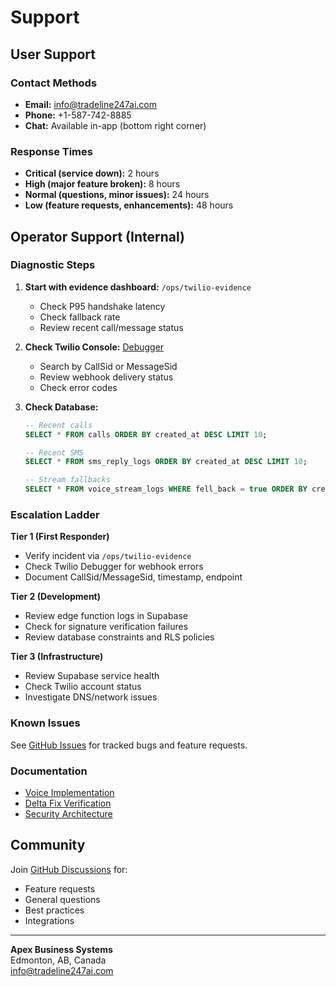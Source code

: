 # Support

## User Support

### Contact Methods

- **Email:** info@tradeline247ai.com
- **Phone:** +1-587-742-8885
- **Chat:** Available in-app (bottom right corner)

### Response Times

- **Critical (service down):** 2 hours
- **High (major feature broken):** 8 hours
- **Normal (questions, minor issues):** 24 hours
- **Low (feature requests, enhancements):** 48 hours

## Operator Support (Internal)

### Diagnostic Steps

1. **Start with evidence dashboard:** `/ops/twilio-evidence`
   - Check P95 handshake latency
   - Check fallback rate
   - Review recent call/message status

2. **Check Twilio Console:** [Debugger](https://console.twilio.com/us1/monitor/debugger)
   - Search by CallSid or MessageSid
   - Review webhook delivery status
   - Check error codes

3. **Check Database:**
   ```sql
   -- Recent calls
   SELECT * FROM calls ORDER BY created_at DESC LIMIT 10;
   
   -- Recent SMS
   SELECT * FROM sms_reply_logs ORDER BY created_at DESC LIMIT 10;
   
   -- Stream fallbacks
   SELECT * FROM voice_stream_logs WHERE fell_back = true ORDER BY created_at DESC LIMIT 10;
   ```

### Escalation Ladder

**Tier 1 (First Responder)**
- Verify incident via `/ops/twilio-evidence`
- Check Twilio Debugger for webhook errors
- Document CallSid/MessageSid, timestamp, endpoint

**Tier 2 (Development)**
- Review edge function logs in Supabase
- Check for signature verification failures
- Review database constraints and RLS policies

**Tier 3 (Infrastructure)**
- Review Supabase service health
- Check Twilio account status
- Investigate DNS/network issues

### Known Issues

See [GitHub Issues](https://github.com/apex-business-systems/tradeline247/issues) for tracked bugs and feature requests.

### Documentation

- [Voice Implementation](./REALTIME_VOICE_IMPLEMENTATION.md)
- [Delta Fix Verification](./DELTA_FIX_VERIFICATION.md)
- [Security Architecture](./SECURITY_ARCHITECTURE.md)

## Community

Join [GitHub Discussions](https://github.com/apex-business-systems/tradeline247/discussions) for:
- Feature requests
- General questions
- Best practices
- Integrations

---

**Apex Business Systems**  
Edmonton, AB, Canada  
info@tradeline247ai.com

